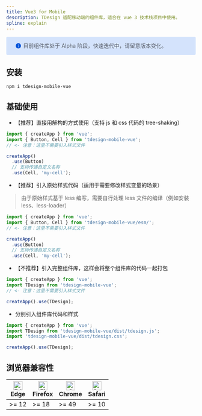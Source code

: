 ```yaml
---
title: Vue3 for Mobile
description: TDesign 适配移动端的组件库，适合在 vue 3 技术栈项目中使用。
spline: explain
---
```



<div style="background: #d4e3fc; display: flex; align-items: center; line-height: 20px; padding: 14px 24px; border-radius: 3px; color: #555a65">
  <svg fill="none" viewBox="0 0 16 16" width="16px" height="16px" style="margin-right: 5px">
    <path fill="rgb(0, 82, 217)" d="M8 15A7 7 0 108 1a7 7 0 000 14zM7.4 4h1.2v1.2H7.4V4zm.1 2.5h1V12h-1V6.5z" fillOpacity="0.9"></path>
  </svg>
  目前组件库处于 Alpha 阶段，快速迭代中，请留意版本变化。
</div>

## 安装

```bash
npm i tdesign-mobile-vue
```

## 基础使用

- 【推荐】直接用解构的方式使用（支持 js 和 css 代码的 tree-shaking）

```js
import { createApp } from 'vue';
import { Button, Cell } from 'tdesign-mobile-vue';
// <- 注意：这里不需要引入样式文件

createApp()
  .use(Button)
  // 支持传递自定义名称
  .use(Cell, 'my-cell');
```

- 【推荐】引入原始样式代码（适用于需要修改样式变量的场景）

> 由于原始样式基于 less 编写，需要自行处理 less 文件的编译（例如安装 less、less-loader）

```js
import { createApp } from 'vue';
import { Button, Cell } from 'tdesign-mobile-vue/esm/';
// <- 注意：这里不需要引入样式文件

createApp()
  .use(Button)
  // 支持传递自定义名称
  .use(Cell, 'my-cell');
```

- 【不推荐】引入完整组件库，这样会将整个组件库的代码一起打包

```js
import { createApp } from 'vue';
import TDesign from 'tdesign-mobile-vue';
// <- 注意：这里不需要引入样式文件

createApp().use(TDesign);
```

- 分别引入组件库代码和样式

```js
import { createApp } from 'vue';
import TDesign from 'tdesign-mobile-vue/dist/tdesign.js';
import 'tdesign-mobile-vue/dist/tdesign.css';

createApp().use(TDesign);
```

## 浏览器兼容性

| [<img src="https://raw.githubusercontent.com/alrra/browser-logos/master/src/edge/edge_48x48.png" alt="Edge" width="24px" height="24px" />](http://godban.github.io/browsers-support-badges/)<br/>Edge | [<img src="https://raw.githubusercontent.com/alrra/browser-logos/master/src/firefox/firefox_48x48.png" alt="Firefox" width="24px" height="24px" />](http://godban.github.io/browsers-support-badges/)<br/>Firefox | [<img src="https://raw.githubusercontent.com/alrra/browser-logos/master/src/chrome/chrome_48x48.png" alt="Chrome" width="24px" height="24px" />](http://godban.github.io/browsers-support-badges/)<br/>Chrome | [<img src="https://raw.githubusercontent.com/alrra/browser-logos/master/src/safari/safari_48x48.png" alt="Safari" width="24px" height="24px" />](http://godban.github.io/browsers-support-badges/)<br/>Safari |
| ----------------------------------------------------------------------------------------------------------------------------------------------------------------------------------------------------- | ----------------------------------------------------------------------------------------------------------------------------------------------------------------------------------------------------------------- | ------------------------------------------------------------------------------------------------------------------------------------------------------------------------------------------------------------- | ------------------------------------------------------------------------------------------------------------------------------------------------------------------------------------------------------------- |
| >= 12                                                                                                                                                                                                  | >= 18                                                                                                                                                                                                   | >= 49                                                                                                                                                                                               | >= 10                                                                                                                                                                                               |
